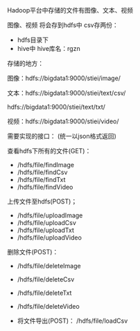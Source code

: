 Hadoop平台中存储的文件有图像、文本、视频

图像、视频 将会存到hdfs中
csv存两份：
* hdfs目录下
* hive中 hive库名：rgzn

存储的地方：

图像：hdfs://bigdata1:9000/stiei/image/

文本：hdfs://bigdata1:9000/stiei/text/csv/

hdfs://bigdata1:9000/stiei/text/txt/

视频：hdfs://bigdata1:9000/stiei/video/

需要实现的接口：
(统一以json格式返回)

查看hdfs下所有的文件(GET)：
* /hdfs/file/findImage
* /hdfs/file/findCsv
* /hdfs/file/findTxt
* /hdfs/file/findVideo

上传文件至hdfs(POST)； 
* /hdfs/file/uploadImage
* /hdfs/file/uploadCsv
* /hdfs/file/uploadTxt
* /hdfs/file/uploadVideo

删除文件(POST)： 
* /hdfs/file/deleteImage
* /hdfs/file/deleteCsv
* /hdfs/file/deleteTxt
* /hdfs/file/deleteVideo

* 将文件导出(POST)： /hdfs/file/loadCsv